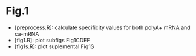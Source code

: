 # Fig.1

* [preprocess.R]: calculate specificity values for both polyA+ mRNA and ca-mRNA 
* [fig1.R]: plot subfigs Fig1CDEF
* [fig1s.R]: plot suplemental Fig1S


